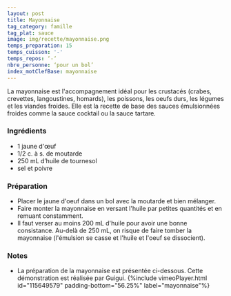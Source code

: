 ```yaml
---
layout: post
title: Mayonnaise
tag_category: famille
tag_plat: sauce
image: img/recette/mayonnaise.png
temps_preparation: 15
temps_cuisson: '-'
temps_repos: ‘-‘
nbre_personne: ‘pour un bol’
index_motClefBase: mayonnaise
---
```

La mayonnaise est l'accompagnement idéal pour les crustacés (crabes, crevettes, langoustines, homards), les poissons, les oeufs durs, les légumes et les viandes froides. Elle est la recette de base des sauces émulsionnées froides comme la sauce cocktail ou la sauce tartare.

### Ingrédients
* 1 jaune d'œuf
* 1/2 c. à s. de moutarde
* 250 mL d’huile de tournesol
* sel et poivre

### Préparation
* Placer le jaune d'oeuf dans un bol avec la moutarde et bien mélanger.
* Faire monter la mayonnaise en versant l'huile par petites quantités et en remuant constamment.
* Il faut verser au moins 200 mL d'huile pour avoir une bonne consistance. Au-delà de 250 mL, on risque de faire tomber la mayonnaise (l'émulsion se casse et l'huile et l'oeuf se dissocient).

### Notes
* La préparation de la mayonnaise est présentée ci-dessous. Cette démonstration est réalisée par Guigui. {%include vimeoPlayer.html id="115649579" padding-bottom="56.25%" label="mayonnaise"%}

